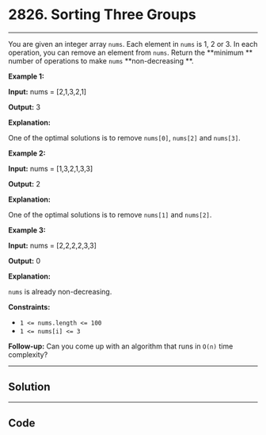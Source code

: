 # 2826. Sorting Three Groups

---

You are given an integer array `nums`. Each element in `nums` is 1, 2 or 3. In each operation, you can remove an element from `nums`. Return the **minimum ** number of operations to make `nums` **non-decreasing **.

 

**Example 1:**

**Input:** nums = [2,1,3,2,1]

**Output:** 3

**Explanation:**

One of the optimal solutions is to remove `nums[0]`, `nums[2]` and `nums[3]`.

**Example 2:**

**Input:** nums = [1,3,2,1,3,3]

**Output:** 2

**Explanation:**

One of the optimal solutions is to remove `nums[1]` and `nums[2]`.

**Example 3:**

**Input:** nums = [2,2,2,2,3,3]

**Output:** 0

**Explanation:**

`nums` is already non-decreasing.

 

**Constraints:**

  * `1 <= nums.length <= 100`
  * `1 <= nums[i] <= 3`



 

**Follow-up:** Can you come up with an algorithm that runs in `O(n)` time complexity?

---

## Solution



---

## Code
```python


```
